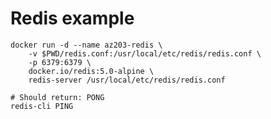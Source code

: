 # Redis example

    docker run -d --name az203-redis \
        -v $PWD/redis.conf:/usr/local/etc/redis/redis.conf \
        -p 6379:6379 \
        docker.io/redis:5.0-alpine \
        redis-server /usr/local/etc/redis/redis.conf

    # Should return: PONG
    redis-cli PING

